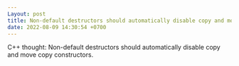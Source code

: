 ```yaml
---
Layout: post
title: Non-default destructors should automatically disable copy and move copy constructors.
date: 2022-08-09 14:30:54 +0700
---
```

C++ thought: Non-default destructors should automatically disable copy and move copy constructors.
